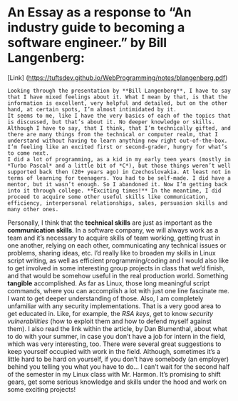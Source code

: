 # An Essay as a response to “An industry guide to becoming a software engineer.” by Bill Langenberg:

[Link] (https://tuftsdev.github.io/WebProgramming/notes/blangenberg.pdf)

	Looking through the presentation by **Bill Langenberg**, I have to say that I have mixed feelings about it. What I mean by that, is that the information is excellent, very helpful and detailed, but on the other hand, at certain spots, I’m almost intimidated by it.
	It seems to me, like I have the very basics of each of the topics that is discussed, but that’s about it. No deeper knowledge or skills. Although I have to say, that I think, that I’m technically gifted, and there are many things from the technical or computer realm, that I understand without having to learn anything new right out-of-the-box. I’m feeling like an excited first or second-grader, hungry for what’s to come next. 
	I did a lot of programming, as a kid in my early teen years (mostly in *Turbo Pascal* and a little bit of *C*), but those things weren’t well supported back then (20+ years ago) in Czechoslovakia. At least not in terms of learning for teenagers. You had to be self-made. I did have a mentor, but it wasn’t enough. So I abandoned it. Now I’m getting back into it through college. **Exciting times!** In the meantime, I did proceed to acquire some other useful skills like communication, efficiency, interpersonal relationships, sales, persuasion skills and many other ones.
Personally, I think that the **technical skills** are just as important as the **communication skills**. In a software company, we will always work as a team and it’s necessary to acquire skills of team working, getting trust in one another, relying on each other, communicating any technical issues or problems, sharing ideas, etc.
	I’d really like to broaden my skills in Linux script writing, as well as efficient programming/coding and I would also like to get involved in some interesting group projects in class that we’d finish, and that would be somehow useful in the real production world. Something **tangible** accomplished. As far as Linux, those long meaningful script commands, where you can accomplish a lot with just one line fascinate me. I want to get deeper understanding of those. Also, I am completely unfamiliar with any security implementations. That is a very good area to get educated in. Like, for example, the *RSA keys*, get to know *security vulnerabilities* (how to exploit them and how to defend myself against them). 
	I also read the link within the article, by Dan Blumenthal, about what to do with your summer, in case you don’t have a job for intern in the field, which was very interesting, too. There were several great suggestions to keep yourself occupied with work in the field. Although, sometimes it’s a little hard to be hard on yourself, if you don’t have somebody (an employer) behind you telling you what you have to do...
	I can’t wait for the second half of the semester in my Linux class with Mr. Harmon. It’s promising to shift gears, get some serious knowledge and skills under the hood and work on some exciting projects!
